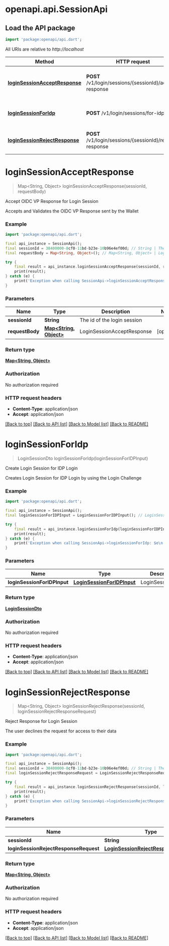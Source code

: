 # openapi.api.SessionApi

## Load the API package

```dart
import 'package:openapi/api.dart';
```

All URIs are relative to _http://localhost_

| Method                                                                     | HTTP request                                            | Description                               |
| -------------------------------------------------------------------------- | ------------------------------------------------------- | ----------------------------------------- |
| [**loginSessionAcceptResponse**](SessionApi.md#loginsessionacceptresponse) | **POST** /v1/login/sessions/{sessionId}/accept-response | Accept OIDC VP Response for Login Session |
| [**loginSessionForIdp**](SessionApi.md#loginsessionforidp)                 | **POST** /v1/login/sessions/for-idp                     | Create Login Session for IDP Login        |
| [**loginSessionRejectResponse**](SessionApi.md#loginsessionrejectresponse) | **POST** /v1/login/sessions/{sessionId}/reject-response | Reject Response for Login Session         |

# **loginSessionAcceptResponse**

> Map<String, Object> loginSessionAcceptResponse(sessionId, requestBody)

Accept OIDC VP Response for Login Session

Accepts and Validates the OIDC VP Response sent by the Wallet

### Example

```dart
import 'package:openapi/api.dart';

final api_instance = SessionApi();
final sessionId = 38400000-8cf0-11bd-b23e-10b96e4ef00d; // String | The id of the login session
final requestBody = Map<String, Object>(); // Map<String, Object> | LoginSessionAcceptResponse

try {
    final result = api_instance.loginSessionAcceptResponse(sessionId, requestBody);
    print(result);
} catch (e) {
    print('Exception when calling SessionApi->loginSessionAcceptResponse: $e\n');
}
```

### Parameters

| Name            | Type                                 | Description                 | Notes      |
| --------------- | ------------------------------------ | --------------------------- | ---------- |
| **sessionId**   | **String**                           | The id of the login session |
| **requestBody** | [**Map<String, Object>**](Object.md) | LoginSessionAcceptResponse  | [optional] |

### Return type

[**Map<String, Object>**](Object.md)

### Authorization

No authorization required

### HTTP request headers

- **Content-Type**: application/json
- **Accept**: application/json

[[Back to top]](#) [[Back to API list]](../README.md#documentation-for-api-endpoints) [[Back to Model list]](../README.md#documentation-for-models) [[Back to README]](../README.md)

# **loginSessionForIdp**

> LoginSessionDto loginSessionForIdp(loginSessionForIDPInput)

Create Login Session for IDP Login

Creates Login Session for IDP Login by using the Login Challenge

### Example

```dart
import 'package:openapi/api.dart';

final api_instance = SessionApi();
final loginSessionForIDPInput = LoginSessionForIDPInput(); // LoginSessionForIDPInput | LoginSessionForIdp

try {
    final result = api_instance.loginSessionForIdp(loginSessionForIDPInput);
    print(result);
} catch (e) {
    print('Exception when calling SessionApi->loginSessionForIdp: $e\n');
}
```

### Parameters

| Name                        | Type                                                      | Description        | Notes      |
| --------------------------- | --------------------------------------------------------- | ------------------ | ---------- |
| **loginSessionForIDPInput** | [**LoginSessionForIDPInput**](LoginSessionForIDPInput.md) | LoginSessionForIdp | [optional] |

### Return type

[**LoginSessionDto**](LoginSessionDto.md)

### Authorization

No authorization required

### HTTP request headers

- **Content-Type**: application/json
- **Accept**: application/json

[[Back to top]](#) [[Back to API list]](../README.md#documentation-for-api-endpoints) [[Back to Model list]](../README.md#documentation-for-models) [[Back to README]](../README.md)

# **loginSessionRejectResponse**

> Map<String, Object> loginSessionRejectResponse(sessionId, loginSessionRejectResponseRequest)

Reject Response for Login Session

The user declines the request for access to their data

### Example

```dart
import 'package:openapi/api.dart';

final api_instance = SessionApi();
final sessionId = 38400000-8cf0-11bd-b23e-10b96e4ef00d; // String | The id of the login session
final loginSessionRejectResponseRequest = LoginSessionRejectResponseRequest(); // LoginSessionRejectResponseRequest | LoginSessionRejectResponse

try {
    final result = api_instance.loginSessionRejectResponse(sessionId, loginSessionRejectResponseRequest);
    print(result);
} catch (e) {
    print('Exception when calling SessionApi->loginSessionRejectResponse: $e\n');
}
```

### Parameters

| Name                                  | Type                                                                          | Description                 | Notes      |
| ------------------------------------- | ----------------------------------------------------------------------------- | --------------------------- | ---------- |
| **sessionId**                         | **String**                                                                    | The id of the login session |
| **loginSessionRejectResponseRequest** | [**LoginSessionRejectResponseRequest**](LoginSessionRejectResponseRequest.md) | LoginSessionRejectResponse  | [optional] |

### Return type

[**Map<String, Object>**](Object.md)

### Authorization

No authorization required

### HTTP request headers

- **Content-Type**: application/json
- **Accept**: application/json

[[Back to top]](#) [[Back to API list]](../README.md#documentation-for-api-endpoints) [[Back to Model list]](../README.md#documentation-for-models) [[Back to README]](../README.md)
